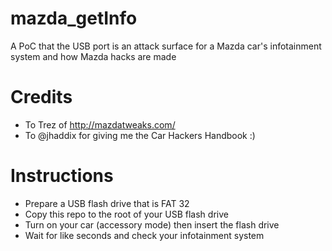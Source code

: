# mazda_getInfo
A PoC that the USB port is an attack surface for a Mazda car's infotainment system and how Mazda hacks are made

# Credits
- To Trez of http://mazdatweaks.com/ 
- To @jhaddix for giving me the Car Hackers Handbook :)

# Instructions
- Prepare a USB flash drive that is FAT 32
- Copy this repo to the root of your USB flash drive
- Turn on your car (accessory mode) then insert the flash drive
- Wait for like seconds and check your infotainment system



